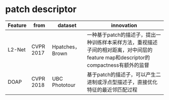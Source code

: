 # patch descriptor



| Feature | from      | dataset        | innovation                                                                           |
| ------- | --------- | -------------- | ------------------------------------------------------------------------------------ |
| L2-Net  | CVPR 2017 | Hpatches，Brown | 一种基于patch的描述子，提出一种训练样本采样方法，重视描述子间的相对距离，对中间层的feature map和descriptor的compactness有额外的监督 |
| DOAP    | CVPR 2018 | UBC Phototour  | 基于patch的描述子，可以产生二进制或浮点型描述子，直接优化特征的最近邻匹配过程                                            |
